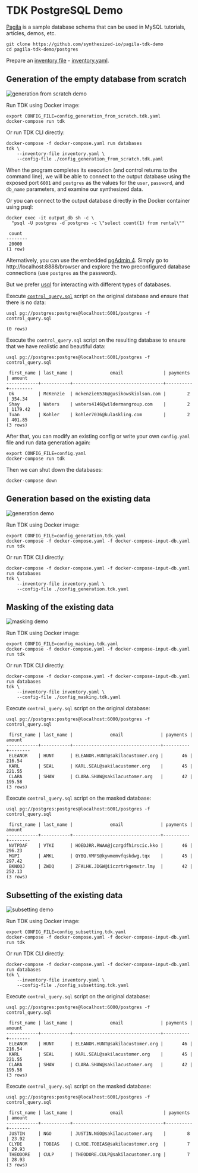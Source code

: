 # TDK PostgreSQL Demo


[Pagila](https://github.com/devrimgunduz/pagila) is a sample database schema that can be used in MySQL tutorials, articles, demos, etc.

```shell
git clone https://github.com/synthesized-io/pagila-tdk-demo
cd pagila-tdk-demo/postgres
```

Prepare an [inventory file](https://docs.synthesized.io/tdk/latest/user_guide/reference/inventory) - [inventory.yaml](inventory.yaml).


## Generation of the empty database from scratch

![generation from scratch demo](generation_from_scratch.gif)

Run TDK using Docker image:
```shell
export CONFIG_FILE=config_generation_from_scratch.tdk.yaml
docker-compose run tdk
```

Or run TDK CLI directly:
```shell
docker-compose -f docker-compose.yaml run databases
tdk \
    --inventory-file inventory.yaml \
    --config-file ./config_generation_from_scratch.tdk.yaml
```

When the program completes its execution (and control returns to the command line), we will be able to connect to the output database using the exposed port `6001` and `postgres` as the values for the `user`, `password`, and `db_name` parameters, and examine our synthesized data.

Or you can connect to the output database directly in the Docker container using psql:

```shell
docker exec -it output_db sh -c \
  "psql -U postgres -d postgres -c \"select count(1) from rental\""

 count
--------
 20000
(1 row)
```

Alternatively, you can use the embedded [pgAdmin 4](https://www.pgadmin.org/download). Simply go to http://localhost:8888/browser and explore the two preconfigured database connections (use `postgres` as the password).

But we prefer [usql](https://github.com/xo/usql) for interacting with different types of databases.

Execute [`control_query.sql`](control_query.sql) script on the original database and ensure that there is no data:

```shell
usql pg://postgres:postgres@localhost:6001/postgres -f control_query.sql

(0 rows)
```

Execute the `control_query.sql` script on the resulting database to ensure that we have realistic and beautiful data:

```shell
usql pg://postgres:postgres@localhost:6001/postgres -f control_query.sql

 first_name | last_name |              email               | payments | amount  
------------+-----------+----------------------------------+----------+---------
 Ok         | McKenzie  | mckenzie6536@gusikowskiolson.com |        2 | 354.34 
 Shay       | Waters    | waters4146@wildermangroup.com    |        2 | 1179.42 
 Tuan       | Kohler    | kohler7036@kulaskling.com        |        2 | 401.85 
(3 rows)
```

After that, you can modify an existing config or write your own `config.yaml` file and run data generation again:

```shell
export CONFIG_FILE=config.yaml
docker-compose run tdk
```

Then we can shut down the databases:

```shell
docker-compose down
```


## Generation based on the existing data

![generation demo](generation.gif)

Run TDK using Docker image:
```shell
export CONFIG_FILE=config_generation.tdk.yaml
docker-compose -f docker-compose.yaml -f docker-compose-input-db.yaml run tdk
```

Or run TDK CLI directly:
```shell
docker-compose -f docker-compose.yaml -f docker-compose-input-db.yaml run databases
tdk \
    --inventory-file inventory.yaml \
    --config-file ./config_generation.tdk.yaml
```


## Masking of the existing data

![masking demo](masking.gif)

Run TDK using Docker image:
```shell
export CONFIG_FILE=config_masking.tdk.yaml
docker-compose -f docker-compose.yaml -f docker-compose-input-db.yaml run tdk
```

Or run TDK CLI directly:
```shell
docker-compose -f docker-compose.yaml -f docker-compose-input-db.yaml run databases
tdk \
    --inventory-file inventory.yaml \
    --config-file ./config_masking.tdk.yaml
```

Execute `control_query.sql` script on the original database:

```shell
usql pg://postgres:postgres@localhost:6000/postgres -f control_query.sql

 first_name | last_name |              email              | payments | amount
------------+-----------+---------------------------------+----------+--------
 ELEANOR    | HUNT      | ELEANOR.HUNT@sakilacustomer.org |       46 | 216.54
 KARL       | SEAL      | KARL.SEAL@sakilacustomer.org    |       45 | 221.55
 CLARA      | SHAW      | CLARA.SHAW@sakilacustomer.org   |       42 | 195.58
(3 rows)
```

Execute `control_query.sql` script on the masked database:

```shell
usql pg://postgres:postgres@localhost:6001/postgres -f control_query.sql

 first_name | last_name |              email              | payments | amount 
------------+-----------+---------------------------------+----------+--------
 NVTPDAF    | VTKI      | HOEDJRR.RWAA@jczrgdfhirscic.kko |       46 | 296.23 
 MGPI       | AMKL      | QYBQ.VMFS@kywmemvfqskdwg.tqx    |       45 | 297.42 
 BKNOQJ     | ZWDQ      | ZFALHK.JDGW@iiczrtrkgemxtr.lmy  |       42 | 252.13
(3 rows)
```


## Subsetting of the existing data

![subsetting demo](subsetting.gif)

Run TDK using Docker image:
```shell
export CONFIG_FILE=config_subsetting.tdk.yaml
docker-compose -f docker-compose.yaml -f docker-compose-input-db.yaml run tdk
```

Or run TDK CLI directly:
```shell
docker-compose -f docker-compose.yaml -f docker-compose-input-db.yaml run databases
tdk \
    --inventory-file inventory.yaml \
    --config-file ./config_subsetting.tdk.yaml
```

Execute `control_query.sql` script on the original database:

```shell
usql pg://postgres:postgres@localhost:6000/postgres -f control_query.sql

 first_name | last_name |              email              | payments | amount
------------+-----------+---------------------------------+----------+--------
 ELEANOR    | HUNT      | ELEANOR.HUNT@sakilacustomer.org |       46 | 216.54
 KARL       | SEAL      | KARL.SEAL@sakilacustomer.org    |       45 | 221.55
 CLARA      | SHAW      | CLARA.SHAW@sakilacustomer.org   |       42 | 195.58
(3 rows)
```

Execute `control_query.sql` script on the masked database:

```shell
usql pg://postgres:postgres@localhost:6001/postgres -f control_query.sql

 first_name | last_name |              email               | payments | amount 
------------+-----------+----------------------------------+----------+--------
 JUSTIN     | NGO       | JUSTIN.NGO@sakilacustomer.org    |        8 | 23.92 
 CLYDE      | TOBIAS    | CLYDE.TOBIAS@sakilacustomer.org  |        7 | 29.93 
 THEODORE   | CULP      | THEODORE.CULP@sakilacustomer.org |        7 | 28.93 
(3 rows)
```
